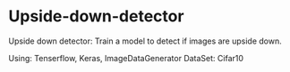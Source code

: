 # Upside-down-detector

Upside down detector: Train a model to detect if images are upside down.

Using: Tenserflow, Keras, ImageDataGenerator
DataSet: Cifar10
